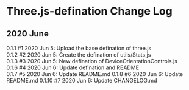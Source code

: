 # Three.js-defination Change Log
## 2020 June
0.1.1 #1 2020 Jun 5: Upload the base defination of three.js  
0.1.2 #2 2020 Jun 5: Create the defination of utils/Stats.js  
0.1.3 #3 2020 Jun 5: New defination of DeviceOrientationControls.js  
0.1.6 #4 2020 Jun 6: Update defination and README  
0.1.7 #5 2020 Jun 6: Update README.md
0.1.8 #6 2020 Jun 6: Update README.md
0.1.10 #7 2020 Jun 6: Update CHANGELOG.md
